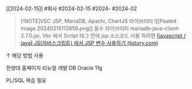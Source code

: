 [[2024-02-15]]
#회사
#2024-02-15
#2024- 
#2024-02 

> [!NOTE]VSC JSP, MariaDB, Apachi, ChartJS
> 라이브러리 ![[Pasted image 20240215113859.png]]
> 필수 라이브러리 mariadb-java-client-2.7.0.jar,
> Vsc 에서  Script 태그 안에 jsp 소스코드 사용 하려면
> [[javascript / java] JS(자바스크립트) 에서 JSP 변수 사용하기 (tistory.com)](https://solbel.tistory.com/298#:~:text=%EB%91%90%EB%B2%88%EC%A7%B8%20-%20%EC%9E%90%EB%B0%94%EC%8A%A4%ED%81%AC%EB%A6%BD%ED%8A%B8%EC%97%90%EC%84%9C%20JSP%20%EB%B3%80%EC%88%98%20%EC%82%AC%EC%9A%A9%20%EB%B0%A9%EB%B2%95%20%EC%9A%B0%EC%84%A0,%3D%3E%20JSTL%20%3D%3E%20HTML%20%3D%3E%20javascript%20%EC%9D%B4%EA%B8%B0%20%EB%95%8C%EB%AC%B8%EC%9E%85%EB%8B%88%EB%8B%A4. "https://solbel.tistory.com/298#:~:text=%eb%91%90%eb%b2%88%ec%a7%b8%20-%20%ec%9e%90%eb%b0%94%ec%8a%a4%ed%81%ac%eb%a6%bd%ed%8a%b8%ec%97%90%ec%84%9c%20jsp%20%eb%b3%80%ec%88%98%20%ec%82%ac%ec%9a%a9%20%eb%b0%a9%eb%b2%95%20%ec%9a%b0%ec%84%a0,%3d%3e%20jstl%20%3d%3e%20html%20%3d%3e%20javascript%20%ec%9d%b4%ea%b8%b0%20%eb%95%8c%eb%ac%b8%ec%9e%85%eb%8b%88%eb%8b%a4.")

↑ 해당 방법 사용


한양대 홈페이지 리뉴얼 개발 DB 
Oracle 11g 

PL/SQL 복습 필요